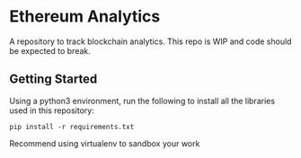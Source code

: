 # Ethereum Analytics

A repository to track blockchain analytics. This repo is WIP and code should be expected to break. 

## Getting Started

Using a python3 environment, run the following to install all the libraries used in this repository:
```
pip install -r requirements.txt
```
Recommend using virtualenv to sandbox your work